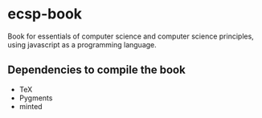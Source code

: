 # ecsp-book
Book for essentials of computer science and computer science principles, using javascript as a programming language.

## Dependencies to compile the book
- TeX
- Pygments
- minted
